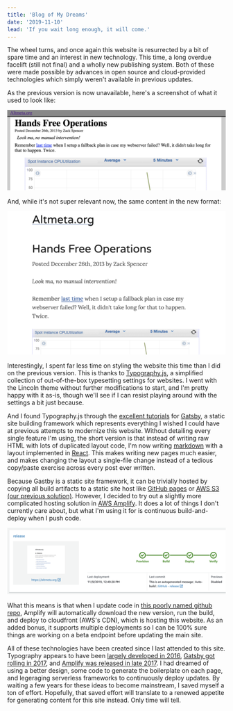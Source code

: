 ```yaml
---
title: 'Blog of My Dreams'
date: '2019-11-10'
lead: 'If you wait long enough, it will come.'
---
```


The wheel turns, and once again this website is resurrected by a bit of spare time and an interest in new technology. This time, a long overdue facelift (still not final) and a wholly new publishing system. Both of these were made possible by advances in open source and cloud-provided technologies which simply weren't available in previous updates.

As the previous version is now unavailable, here's a screenshot of what it used to look like:

![Screenshot of previous appearance of website in glorious purple](./old-altmeta.png)

And, while it's not super relevant now, the same content in the new format:

![Screenshot of appearch of same article at the time of writing](./new-altmeta.png)

Interestingly, I spent far less time on styling the website this time than I did on the previous version. This is thanks to [Typography.js](https://kyleamathews.github.io/typography.js/), a simplified collection of out-of-the-box typesetting settings for websites. I went with the Lincoln theme without further modifications to start, and I'm pretty happy with it as-is, though we'll see if I can resist playing around with the settings a bit just because.

And I found Typography.js through the [excellent tutorials](https://www.gatsbyjs.org/tutorial/) for [Gatsby](https://www.gatsbyjs.org/), a static site building framework which represents everything I wished I could have at previous attempts to modernize this website. Without detailing every single feature I'm using, the short version is that instead of writing raw HTML with lots of duplicated layout code, I'm now writing [markdown](https://github.com/adam-p/markdown-here/wiki/Markdown-Cheatsheet) with a layout implemented in [React](https://reactjs.org/). This makes writing new pages much easier, and makes changing the layout a single-file change instead of a tedious copy/paste exercise across every post ever written.

Because Gastby is a static site framework, it can be trivially hosted by copying all build artifacts to a static site host like [GitHub pages](https://pages.github.com/) or [AWS S3 (our previous solution)](/weblog/zack/2013/12/broken-computer-new-website/). However, I decided to try out a slightly more complicated hosting solution in [AWS Amplify](https://aws.amazon.com/amplify/). It does a lot of things I don't currently care about, but what I'm using it for is continuous build-and-deploy when I push code.

![Screenshot of AWS Amplify console](./amplify-continuous-deploy.png)

What this means is that when I update code in [this poorly named github repo](https://github.com/zandaleph/bookish-carnival/tree/release), Amplify will automatically download the new version, run the build, and deploy to cloudfront (AWS's CDN), which is hosting this website. As an added bonus, it supports multiple deployments so I can be 100% sure things are working on a beta endpoint before updating the main site.

All of these technologies have been created since I last attended to this site. Typography appears to have been [largely developed in 2016](https://github.com/KyleAMathews/typography.js/graphs/code-frequency), [Gatsby got rolling in 2017](https://github.com/gatsbyjs/gatsby/graphs/code-frequency), and [Amplify was released in late 2017](https://aws.amazon.com/blogs/mobile/announcing-aws-amplify-and-the-aws-mobile-cli/). I had dreamed of using a better design, some code to generate the boilerplate on each page, and legeraging serverless frameworks to continuously deploy updates. By waiting a few years for these ideas to become mainstream, I saved myself a ton of effort. Hopefully, that saved effort will translate to a renewed appetite for generating content for this site instead. Only time will tell.
